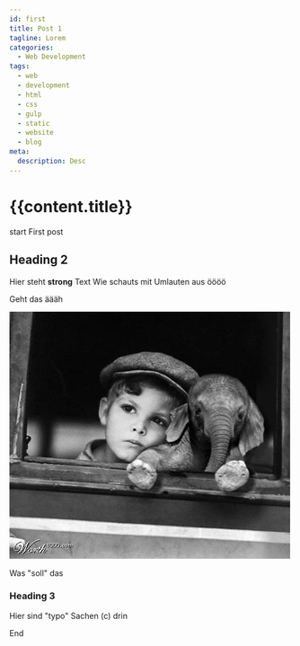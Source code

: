 ```yaml
---
id: first
title: Post 1
tagline: Lorem
categories:
  - Web Development
tags:
  - web
  - development
  - html
  - css
  - gulp
  - static
  - website
  - blog
meta:
  description: Desc
---
```


# {{content.title}}

start
First post


## Heading 2

Hier steht **strong** Text
Wie schauts mit Umlauten aus öööö

Geht das äääh

![Junge und Elefent](./junge-und-elefant.jpg)

Was "soll" das

### Heading 3

Hier sind "typo" Sachen (c) drin

End
